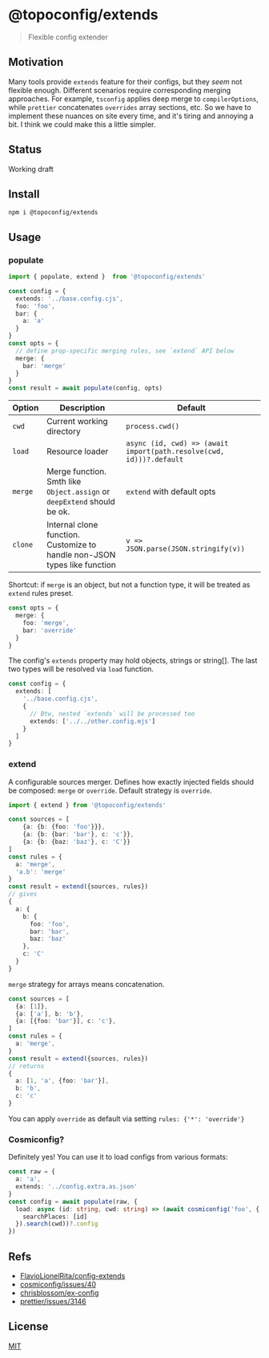 # @topoconfig/extends
> Flexible config extender

## Motivation
Many tools provide `extends` feature for their configs, but they _seem_ not flexible enough. Different scenarios require corresponding merging approaches. For example, `tsconfig` applies deep merge to `compilerOptions`, while `prettier` concatenates `overrides` array sections, etc. So we have to implement these nuances on site every time, and it's tiring and annoying a bit. I think we could make this a little simpler.

## Status
Working draft

## Install
```shell
npm i @topoconfig/extends
```

## Usage
### populate
```ts
import { populate, extend }  from '@topoconfig/extends'

const config = {
  extends: '../base.config.cjs',
  foo: 'foo',
  bar: {
    a: 'a'
  }
}
const opts = {
  // define prop-specific merging rules, see `extend` API below
  merge: {
    bar: 'merge'
  }
}
const result = await populate(config, opts)
```

| Option | Description                                                               | Default                                                             |
|---|---------------------------------------------------------------------------|---------------------------------------------------------------------|
| `cwd` | Current working directory                                                 | `process.cwd()`                                                     |
| `load` | Resource loader                                                           | `async (id, cwd) => (await import(path.resolve(cwd, id)))?.default` |
| `merge` | Merge function. Smth like `Object.assign` or `deepExtend` should be ok.   | `extend` with default opts                                          |
| `clone` | Internal clone function. Customize to handle non-JSON types like function | `v => JSON.parse(JSON.stringify(v))`                                |

Shortcut: if `merge` is an object, but not a function type, it will be treated as `extend` rules preset.
```ts
const opts = {
  merge: {
    foo: 'merge',
    bar: 'override'
  }
}
```
The config's `extends` property may hold objects, strings or string[]. The last two types will be resolved via `load` function.
```ts
const config = {
  extends: [
    '../base.config.cjs',
    {
      // Btw, nested `extends` will be processed too
      extends: ['../../other.config.mjs']
    }
  ]
}
```

### extend
A configurable sources merger. Defines how exactly injected fields should be composed: `merge` or `override`. Default strategy is `override`.

```ts
import { extend } from '@topoconfig/extends'

const sources = [
    {a: {b: {foo: 'foo'}}},
    {a: {b: {bar: 'bar'}, c: 'c'}},
    {a: {b: {baz: 'baz'}, c: 'C'}}
]
const rules = {
  a: 'merge',
  'a.b': 'merge'
}
const result = extend({sources, rules})
// gives
{
  a: {
    b: {
      foo: 'foo',
      bar: 'bar',
      baz: 'baz'
    },
    c: 'C'
  }
}
```

`merge` strategy for arrays means concatenation.
```ts
const sources = [
  {a: [1]},
  {a: ['a'], b: 'b'},
  {a: [{foo: 'bar'}], c: 'c'},
]
const rules = {
  a: 'merge',
}
const result = extend({sources, rules})
// returns
{
  a: [1, 'a', {foo: 'bar'}],
  b: 'b',
  c: 'c'
}
```
You can apply `override` as default via setting `rules: {'*': 'override'}`

### Cosmiconfig?
Definitely yes! You can use it to load configs from various formats:
```ts
const raw = {
  a: 'a',
  extends: '../config.extra.as.json'
}
const config = await populate(raw, {
  load: async (id: string, cwd: string) => (await cosmiconfig('foo', {
    searchPlaces: [id]
  }).search(cwd))?.config
})
```

## Refs
* [FlavioLionelRita/config-extends](https://github.com/FlavioLionelRita/config-extends)
* [cosmiconfig/issues/40](https://github.com/cosmiconfig/cosmiconfig/issues/40)
* [chrisblossom/ex-config](https://github.com/chrisblossom/ex-config)
* [prettier/issues/3146](https://github.com/prettier/prettier/issues/3146)

## License
[MIT](./LICENSE)
